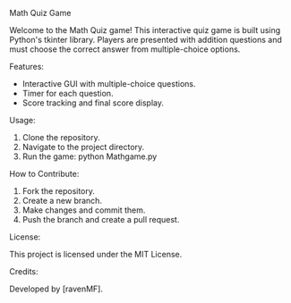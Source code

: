 Math Quiz Game

Welcome to the Math Quiz game! This interactive quiz game is built using Python's tkinter library. Players are presented with addition questions and must choose the correct answer from multiple-choice options.

Features:

- Interactive GUI with multiple-choice questions.
- Timer for each question.
- Score tracking and final score display.

Usage:

1. Clone the repository.
2. Navigate to the project directory.
3. Run the game:
   python Mathgame.py

How to Contribute:

1. Fork the repository.
2. Create a new branch.
3. Make changes and commit them.
4. Push the branch and create a pull request.

License:

This project is licensed under the MIT License.

Credits:

Developed by [ravenMF].

